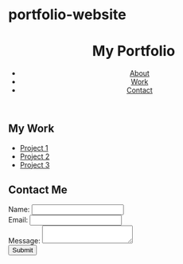# portfolio-website
<!DOCTYPE html>
<html>
<head>
  <title>My Portfolio</title>
  <link rel="stylesheet" type="text/css" href="styles.css">
</head>
<body>
  <header>
    <h1>My Portfolio</h1>
    <nav>
      <ul>
        <li><a href="#about">About</a></li>
        <li><a href="#work">Work</a></li>
        <li><a href="#contact">Contact</a></li>
      </ul>
    </nav>
  </header>
  <section id="about">
  </section>
  <section id="work">
    <h2>My Work</h2>
    <ul>
      <li><a href="#">Project 1</a></li>
      <li><a href="#">Project 2</a></li>
      <li><a href="#">Project 3</a></li>
    </ul>
  </section>
  <section id="contact">
    <h2>Contact Me</h2>
    <form>
      <label for="name">Name:</label>
      <input type="text" id="name" name="name"><br>
      <label for="email">Email:</label>
      <input type="email" id="email" name="email"><br>
      <label for="message">Message:</label>
      <textarea id="message" name="message"></textarea><br>
      <input type="submit" value="Submit">
    </form>
  </section>
  <script src="script.js"></script>
</body>
</html>
